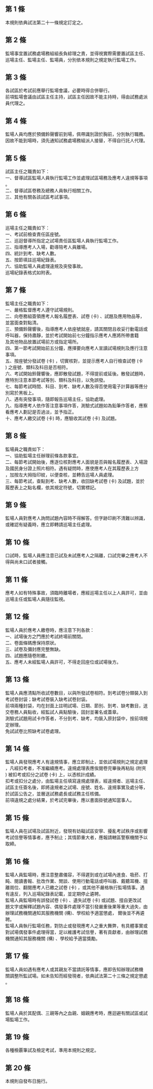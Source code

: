 第 1 條
-------
本規則依典試法第二十一條規定訂定之。

第 2 條
-------
監場事宜置試務處場務組組長負綜理之責，並得視實際需要置試區主任、  
巡場主任、監場主任、監場員，分別依本規則之規定執行監場工作。

第 3 條
-------
各試區於考試前應舉行監場會議，必要時得合併舉行。  
前項監場會議由試區主任主持，試區主任因故不能主持時，得由試務處派  
員代理之。

第 4 條
-------
監場人員均應於預備鈴聲響前到場，佩帶識別證於胸前，分別執行職務。  
因故不能到場時，須先通知試務處場務組派人接替，不得自行託人代理。

第 5 條
-------
試區主任之職責如下：  
一、督導試區監場人員執行監場工作並處理試區場務及應考人違規等事項  
    。  
二、督導試區卷務及總務人員執行相關工作。  
三、其他有關各該試區考試事項。

第 6 條
-------
巡場主任之職責如下：  
一、考試前檢查責任區座號。  
二、巡迴督導所指定之試場責任區監場人員執行監場工作。  
三、指導應考人入場，勸導陪考人員離場。  
四、統計到考、缺考人數。  
五、按節填註巡場紀錄表。  
六、協助監場人員處理違規及突發事故。  
巡場紀錄表格式如附表。

第 7 條
-------
監場主任之職責如下：  
一、嚴格監督應考人遵守試場規則。  
二、向卷務組簽領應考人報名履歷表、試卷 (卡) 、試題及應用物品等，  
    並當面查對點清。  
三、預備鈴聲響後，指導應考人依座號就座，請其關閉且收妥行動電話或  
    呼叫器，保持肅靜，並於考試開始前七分鐘指示應考人應將所帶書籍  
    及其他物品放置試場前方或指定場所。  
四、第一節考試開始前五分鐘，應擇要向應考人宣讀試場規則及應行注意  
    事項。  
五、按座號分發試卷 (卡) ，切實核對，並提示應考人自行檢查試卷 (卡  
    ) 之座號、類科及科目是否相符。  
六、考試開始鈴聲響後，應即散發試題，不得提前或延後。散發試題時，  
    應特別注意本節考試等別、類科及科目，以免誤發。  
七、每節考試時間、科目、到考、缺考人數及得否使用電子計算器等應分  
    別寫於黑板上。  
八、遇有突發事項，隨即報告巡場主任，協助處理。  
九、指導應考人依作答注意事項作答，測驗式試題如為鉛筆作答者，應察  
    看應考人劃記是否過淡，並予指正。  
十、應考人繳交試卷 (卡) 時，應驗收其試卷 (卡) 及試題。

第 8 條
-------
監場員之職責如下：  
一、協助監場主任辦理前條各款事宜。  
二、每節考試開始後，應逐位核對應考人面貌是否與報名履歷表、入場證  
    及國民身分證上照片相符。遇有疑問時，應使應考人在其履歷表上方  
    ，加按左大拇指印紋，以便查核，並轉告巡場人員處理。  
三、每節考試，查點到考、缺考人數，收回缺考試卷 (卡) 及試題，並於  
    履歷表上之點名欄，依其規定符號，切實標記。

第 9 條
-------
監場人員對應考人詢問試題內容時不得解答。但字跡印刷不清難以辨識，  
或確認有疑義時，應立即轉請巡場主任處理。

第 10 條
--------
口試時，監場人員應注意已試及未試應考人之隔離，口試完畢之應考人不  
得與尚未口試者接觸。

第 11 條
--------
應考人如有特殊事故，須臨時離場者，應經巡場主任以上人員許可，並由  
巡場主任或監場人員隨往監視。

第 12 條
--------
監場人員於應考人繳卷時，應注意下列各款：  
一、試場後方之門應於考試終場前關閉。  
二、卷面條碼應保持原狀。  
三、試卷及彌封應完整無缺。  
四、試題應隨卷附繳。  
五、應考人未經監場人員許可，不得走回座位或試場後方。

第 13 條
--------
監場人員應清點所收試卷數目，以與所發試卷相符。到考試卷分類裝入到  
考試卷封袋；缺考試卷裝入缺考試卷封袋。  
前項兩種封袋，均在封面上註明試場、日期、節別、到考、缺考數目，送  
交卷務人員點收，經監試人員點驗後，固封並署名或蓋章。  
測驗式試題用試卡作答者，不分到考、缺考，均裝入原封袋中，按前項規  
定辦理。  
免試試卷比照缺考試卷處理。

第 14 條
--------
監場人員發現應考人有違規情事，應立即制止，並依試場規則之規定處理  
，凡經扣考者，不准繼續應考。違規處理表應俟閱卷完畢後再粘貼 (附夾  
) 被扣考或扣分之試卷 (卡) 上，以憑核計成績。  
扣考或扣分之處分，由監場主任填寫違規處理表，經違規者、巡場主任、  
試區主任簽名後，即將違規者之試場、座號、姓名、違規事實及處分等，  
於試區公告之，並層送試務處長或試務主任核備。  
前項違規之處分結果，於考試完畢後，應以書面掛號通知當事人。

第 15 條
--------
監場人員在試場及試區附近，發現有妨礙試區安寧、擾亂考試秩序或影響  
考試信譽等情事者，應予制止；其情節重大者，應報請轄區警察機關予以  
取締。

第 16 條
--------
監場人員監場時，應注意整肅儀容，不得遲到或在試場內進食、吸菸、打  
盹、閱讀書報、批改作業、閒談、使用行動電話或呼叫器、戴聽耳機、擅  
離崗位、翻閱應考人已繳之試卷 (卡) ，或其他不嚴格執行監場情事。遇  
有違反，列入巡場紀錄表記載，並定期停止遴聘。  
監場人員監場時有誤發試卷 (卡) 、遺失試卷 (卡) 或試題、擅自更改試  
題文字或解釋試題內容、偶發事件處理不當引發嚴重後果等重大過失，由  
辦理試務機關通知其服務機關 (構)、學校給予適當懲處， 爾後並不再遴  
聘。  
監場人員執行監場任務，對防止或發現應考人之重大舞弊，有具體事實或  
對試場偶發事件處理得當，足以維護考試信譽，著有貢獻者，由辦理試務  
機關通知其服務機關 (構) 、學校給予適當獎勵。

第 17 條
--------
監場人員如遇有應考人或其親友不當請託等情事，應即告知辦理試務機  
關調整所監試場。如未告知而經發現者，依典試法第二十三條之規定懲處  
。

第 18 條
--------
監場人員於其配偶、三親等內之血親、姻親應考時，應迴避有關試區或試  
場監場工作。

第 19 條
--------
各種檢覈筆試及檢定考試，準用本規則之規定。

第 20 條
--------
本規則自發布日施行。

